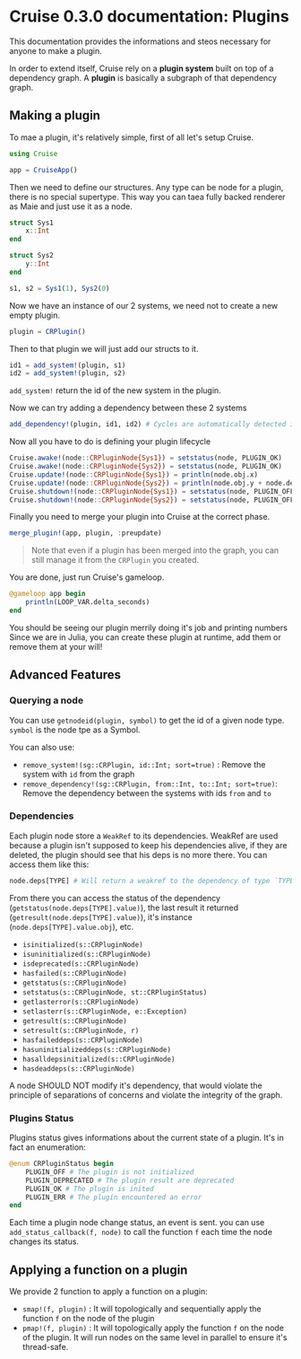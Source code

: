 # Cruise 0.3.0 documentation: Plugins

This documentation provides the informations and steos necessary for anyone to make a plugin.

In order to extend itself, Cruise rely on a **plugin system** built on top of a dependency graph.
A **plugin** is basically a subgraph of that dependency graph.

## Making a plugin

To mae a plugin, it's relatively simple, first of all let's setup Cruise.

```julia
using Cruise

app = CruiseApp()
```

Then we need to define our structures. Any type can be node for a plugin, there is no special supertype.
This way you can taea fully backed renderer as Maie and just use it as a node.

```julia
struct Sys1
	x::Int
end

struct Sys2
	y::Int
end

s1, s2 = Sys1(1), Sys2(0)
```

Now we have an instance of our 2 systems, we need not to create a new empty plugin.

```julia
plugin = CRPlugin()
```

Then to that plugin we will just add our structs to it.

```julia
id1 = add_system!(plugin, s1)
id2 = add_system!(plugin, s2)
``` 

`add_system!` return the id of the new system in the plugin.

Now we can try adding a dependency between these 2 systems

```julia
add_dependency!(plugin, id1, id2) # Cycles are automatically detected if  there arre some.
```

Now all you have to do is defining your plugin lifecycle

```julia
Cruise.awake!(node::CRPluginNode{Sys1}) = setstatus(node, PLUGIN_OK)
Cruise.awake!(node::CRPluginNode{Sys2}) = setstatus(node, PLUGIN_OK)
Cruise.update!(node::CRPluginNode{Sys1}) = println(node.obj.x)
Cruise.update!(node::CRPluginNode{Sys2}) = println(node.obj.y + node.deps[Sys1].value.obj.x)
Cruise.shutdown!(node::CRPluginNode{Sys1}) = setstatus(node, PLUGIN_OFF)
Cruise.shutdown!(node::CRPluginNode{Sys2}) = setstatus(node, PLUGIN_OFF)
```

Finally you need to merge your plugin into Cruise at the correct phase.

```julia
merge_plugin!(app, plugin, :preupdate)
```

> Note that even if a plugin has been merged into the graph, you can still manage it from the `CRPlugin` you created.

You are done, just run Cruise's gameloop.

```julia
@gameloop app begin
    println(LOOP_VAR.delta_seconds)
end
```

You should be seeing our plugin merrily doing it's job and printing numbers
Since we are in Julia, you can create these plugin at runtime, add them or remove them at your will!

## Advanced Features

### Querying a node

You can use `getnodeid(plugin, symbol)` to get the id of a given node type. `symbol` is the node tpe as a Symbol.

You can also use:

- `remove_system!(sg::CRPlugin, id::Int; sort=true)` : Remove the system with `id` from the graph
- `remove_dependency!(sg::CRPlugin, from::Int, to::Int; sort=true)`: Remove the dependency between the systems with ids `from` and `to`

### Dependencies

Each plugin node store a `WeakRef` to its dependencies. WeakRef are used because a plugin isn't supposed to keep his dependencies alive, if they are deleted, the plugin should see that his deps is no more there. You can access them like this:

```julia
node.deps[TYPE] # Will return a weakref to the dependency of type `TYPE`
```

From there you can access the status of the dependency (`getstatus(node.deps[TYPE].value)`), the last result it returned (`getresult(node.deps[TYPE].value)`), it's instance (`node.deps[TYPE].value.obj`), etc.

* `isinitialized(s::CRPluginNode)`
* `isuninitialized(s::CRPluginNode)`
* `isdeprecated(s::CRPluginNode)`
* `hasfailed(s::CRPluginNode)`
* `getstatus(s::CRPluginNode)`
* `setstatus(s::CRPluginNode, st::CRPluginStatus)`
* `getlasterror(s::CRPluginNode)`
* `setlasterr(s::CRPluginNode, e::Exception)`
* `getresult(s::CRPluginNode)`
* `setresult(s::CRPluginNode, r)`
* `hasfaileddeps(s::CRPluginNode)`
* `hasuninitializeddeps(s::CRPluginNode)`
* `hasalldepsinitialized(s::CRPluginNode)`
* `hasdeaddeps(s::CRPluginNode)`

A node SHOULD NOT modify it's dependency, that would violate the principle of separations of concerns and violate the integrity of the graph. 

### Plugins Status

Plugins status gives informations about the current state of a plugin. It's in fact an enumeration:

```julia
@enum CRPluginStatus begin
    PLUGIN_OFF # The plugin is not initialized
    PLUGIN_DEPRECATED # The plugin result are deprecated
    PLUGIN_OK # The plugin is inited
    PLUGIN_ERR # The plugin encountered an error
end
```

Each time a plugin node change status, an event is sent. you can use `add_status_callback(f, node)` to call the function `f` each time the node changes its status.

## Applying a function on a plugin

We provide 2 function to apply a function on a plugin:

- `smap!(f, plugin)` : It will topologically and sequentially apply the function `f` on the node of the plugin
- `pmap!(f, plugin)` : It will topologically apply the function `f` on the node of the plugin. It will run nodes on the same level in parallel to ensure it's thread-safe. 